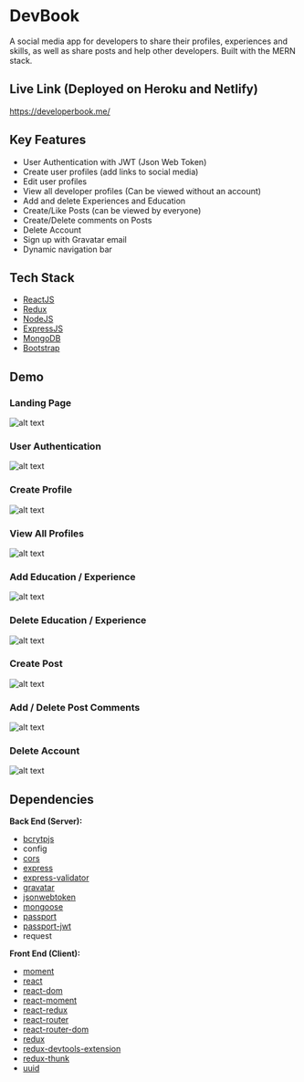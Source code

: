 # DevBook

A social media app for developers to share their profiles, experiences and skills, as well as share posts and help other developers. Built with the MERN stack.

## Live Link (Deployed on Heroku and Netlify)

https://developerbook.me/

## Key Features

- User Authentication with JWT (Json Web Token)
- Create user profiles (add links to social media)
- Edit user profiles
- View all developer profiles (Can be viewed without an account)
- Add and delete Experiences and Education
- Create/Like Posts (can be viewed by everyone)
- Create/Delete comments on Posts
- Delete Account
- Sign up with Gravatar email
- Dynamic navigation bar

## Tech Stack

- [ReactJS](https://reactjs.org/)
- [Redux](https://redux.js.org/)
- [NodeJS](https://nodejs.org/en/)
- [ExpressJS](https://expressjs.com/)
- [MongoDB](https://www.mongodb.com/)
- [Bootstrap](https://getbootstrap.com/)

## Demo
### Landing Page

![alt text](https://github.com/ivan-jb-mak/DevBook/blob/master/screenshots/LandingPage.JPG "Landing Page")

### User Authentication
![alt text](https://github.com/ivan-jb-mak/DevBook/blob/master/screenshots/UserAuthentication.gif "User Authentication")

### Create Profile
![alt text](https://github.com/ivan-jb-mak/DevBook/blob/master/screenshots/AddProfile.gif "Create Profile")

### View All Profiles
![alt text](https://github.com/ivan-jb-mak/DevBook/blob/master/screenshots/ViewProfiles.gif "View Profiles")

### Add Education / Experience
![alt text](https://github.com/ivan-jb-mak/DevBook/blob/master/screenshots/AddExperience.gif "Add Experience/Education")

### Delete Education / Experience
![alt text](https://github.com/ivan-jb-mak/DevBook/blob/master/screenshots/DeleteEduExp.gif "Delete Experience/Education")

### Create Post
![alt text](https://github.com/ivan-jb-mak/DevBook/blob/master/screenshots/AddPost.gif "Add Post")

### Add / Delete Post Comments
![alt text](https://github.com/ivan-jb-mak/DevBook/blob/master/screenshots/AddDeleteComment.gif "Add/Delete Comment")

### Delete Account
![alt text](https://github.com/ivan-jb-mak/DevBook/blob/master/screenshots/DeleteAccount.gif "Delete Account")


## Dependencies

**Back End (Server):**

- [bcrytpjs](https://www.npmjs.com/package/bcryptjs)
- config
- [cors](https://www.npmjs.com/package/cors)
- [express](https://www.npmjs.com/package/express)
- [express-validator](https://www.npmjs.com/package/express-validator)
- [gravatar](https://www.npmjs.com/package/gravatar)
- [jsonwebtoken](https://jwt.io/)
- [mongoose](https://mongoosejs.com/)
- [passport](https://www.npmjs.com/package/passport)
- [passport-jwt](https://www.npmjs.com/package/passport-jwt)
- request

**Front End (Client):**

- [moment](https://www.npmjs.com/package/moment)
- [react](https://www.npmjs.com/package/react)
- [react-dom](https://www.npmjs.com/package/react-dom)
- [react-moment](https://www.npmjs.com/package/react-moment)
- [react-redux](https://www.npmjs.com/package/react-redux)
- [react-router](https://www.npmjs.com/package/react-router)
- [react-router-dom](https://www.npmjs.com/package/react-router-dom)
- [redux](https://www.npmjs.com/package/redux)
- [redux-devtools-extension](https://www.npmjs.com/package/redux-devtools-extension)
- [redux-thunk](https://www.npmjs.com/package/redux-thunk)
- [uuid](https://www.npmjs.com/package/uuid)

